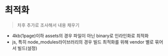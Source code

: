 # 최적화

> 차후 추가로 조사해서 내용 채우기

- 4kb(1page)이하 assets의 경우 파일이 아닌 binary로 인라인화로 최적화
- js, 특히 node_modules라이브러리의 경우 빌드 최적화를 위해 vendor 별로 묶어서 빌드(설정)